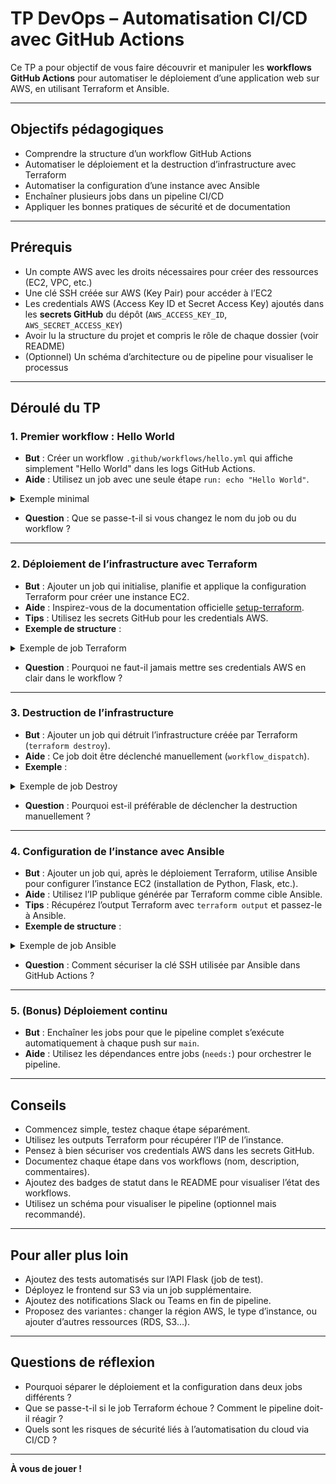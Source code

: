 # TP DevOps – Automatisation CI/CD avec GitHub Actions

Ce TP a pour objectif de vous faire découvrir et manipuler les **workflows GitHub Actions** pour automatiser le déploiement d’une application web sur AWS, en utilisant Terraform et Ansible.

---

## Objectifs pédagogiques

- Comprendre la structure d’un workflow GitHub Actions
- Automatiser le déploiement et la destruction d’infrastructure avec Terraform
- Automatiser la configuration d’une instance avec Ansible
- Enchaîner plusieurs jobs dans un pipeline CI/CD
- Appliquer les bonnes pratiques de sécurité et de documentation

---

## Prérequis

- Un compte AWS avec les droits nécessaires pour créer des ressources (EC2, VPC, etc.)
- Une clé SSH créée sur AWS (Key Pair) pour accéder à l’EC2
- Les credentials AWS (Access Key ID et Secret Access Key) ajoutés dans les **secrets GitHub** du dépôt (`AWS_ACCESS_KEY_ID`, `AWS_SECRET_ACCESS_KEY`)
- Avoir lu la structure du projet et compris le rôle de chaque dossier (voir README)
- (Optionnel) Un schéma d’architecture ou de pipeline pour visualiser le processus

---

## Déroulé du TP

### 1. Premier workflow : Hello World

- **But** : Créer un workflow `.github/workflows/hello.yml` qui affiche simplement "Hello World" dans les logs GitHub Actions.
- **Aide** : Utilisez un job avec une seule étape `run: echo "Hello World"`.

<details>
<summary>Exemple minimal</summary>

```yaml
name: Hello World

on: [push]

jobs:
  hello:
    runs-on: ubuntu-latest
    steps:
      - name: Print Hello
        run: echo "Hello World"
```
</details>

- **Question** : Que se passe-t-il si vous changez le nom du job ou du workflow ?

---

### 2. Déploiement de l’infrastructure avec Terraform

- **But** : Ajouter un job qui initialise, planifie et applique la configuration Terraform pour créer une instance EC2.
- **Aide** : Inspirez-vous de la documentation officielle [setup-terraform](https://github.com/hashicorp/setup-terraform).
- **Tips** : Utilisez les secrets GitHub pour les credentials AWS.
- **Exemple de structure** :

<details>
<summary>Exemple de job Terraform</summary>

```yaml
name: Deploy Infra

on: [workflow_dispatch, push]

jobs:
  terraform:
    runs-on: ubuntu-latest
    steps:
      - name: Checkout code
        uses: actions/checkout@v4

      - name: Setup Terraform
        uses: hashicorp/setup-terraform@v3
        with:
          terraform_version: 1.6.6

      - name: Terraform Init
        run: terraform init
        working-directory: ./terraform-aws-instance
        env:
          AWS_ACCESS_KEY_ID: ${{ secrets.AWS_ACCESS_KEY_ID }}
          AWS_SECRET_ACCESS_KEY: ${{ secrets.AWS_SECRET_ACCESS_KEY }}
          AWS_DEFAULT_REGION: eu-west-1 # à adapter

      - name: Terraform Apply
        run: terraform apply -auto-approve
        working-directory: ./terraform-aws-instance
        env:
          AWS_ACCESS_KEY_ID: ${{ secrets.AWS_ACCESS_KEY_ID }}
          AWS_SECRET_ACCESS_KEY: ${{ secrets.AWS_SECRET_ACCESS_KEY }}
          AWS_DEFAULT_REGION: eu-west-1
```
</details>

- **Question** : Pourquoi ne faut-il jamais mettre ses credentials AWS en clair dans le workflow ?

---

### 3. Destruction de l’infrastructure

- **But** : Ajouter un job qui détruit l’infrastructure créée par Terraform (`terraform destroy`).
- **Aide** : Ce job doit être déclenché manuellement (`workflow_dispatch`).
- **Exemple** :

<details>
<summary>Exemple de job Destroy</summary>

```yaml
name: Destroy Infra

on:
  workflow_dispatch:

jobs:
  destroy:
    runs-on: ubuntu-latest
    steps:
      - name: Checkout code
        uses: actions/checkout@v4

      - name: Setup Terraform
        uses: hashicorp/setup-terraform@v3

      - name: Terraform Init
        run: terraform init
        working-directory: ./terraform-aws-instance
        env:
          AWS_ACCESS_KEY_ID: ${{ secrets.AWS_ACCESS_KEY_ID }}
          AWS_SECRET_ACCESS_KEY: ${{ secrets.AWS_SECRET_ACCESS_KEY }}
          AWS_DEFAULT_REGION: eu-west-1

      - name: Terraform Destroy
        run: terraform destroy -auto-approve
        working-directory: ./terraform-aws-instance
        env:
          AWS_ACCESS_KEY_ID: ${{ secrets.AWS_ACCESS_KEY_ID }}
          AWS_SECRET_ACCESS_KEY: ${{ secrets.AWS_SECRET_ACCESS_KEY }}
          AWS_DEFAULT_REGION: eu-west-1
```
</details>

- **Question** : Pourquoi est-il préférable de déclencher la destruction manuellement ?

---

### 4. Configuration de l’instance avec Ansible

- **But** : Ajouter un job qui, après le déploiement Terraform, utilise Ansible pour configurer l’instance EC2 (installation de Python, Flask, etc.).
- **Aide** : Utilisez l’IP publique générée par Terraform comme cible Ansible.
- **Tips** : Récupérez l’output Terraform avec `terraform output` et passez-le à Ansible.
- **Exemple de structure** :

<details>
<summary>Exemple de job Ansible</summary>

```yaml
- name: Configure EC2 with Ansible
  run: |
    pip install ansible
    ansible-playbook -i "${IP_PUBLIC}," ansible/playbook.yml --private-key ~/.ssh/id_rsa
  env:
    IP_PUBLIC: ${{ steps.terraform_output.outputs.public_ip }}
```
</details>

- **Question** : Comment sécuriser la clé SSH utilisée par Ansible dans GitHub Actions ?

---

### 5. (Bonus) Déploiement continu

- **But** : Enchaîner les jobs pour que le pipeline complet s’exécute automatiquement à chaque push sur `main`.
- **Aide** : Utilisez les dépendances entre jobs (`needs:`) pour orchestrer le pipeline.

---

## Conseils

- Commencez simple, testez chaque étape séparément.
- Utilisez les outputs Terraform pour récupérer l’IP de l’instance.
- Pensez à bien sécuriser vos credentials AWS dans les secrets GitHub.
- Documentez chaque étape dans vos workflows (nom, description, commentaires).
- Ajoutez des badges de statut dans le README pour visualiser l’état des workflows.
- Utilisez un schéma pour visualiser le pipeline (optionnel mais recommandé).

---

## Pour aller plus loin

- Ajoutez des tests automatisés sur l’API Flask (job de test).
- Déployez le frontend sur S3 via un job supplémentaire.
- Ajoutez des notifications Slack ou Teams en fin de pipeline.
- Proposez des variantes : changer la région AWS, le type d’instance, ou ajouter d’autres ressources (RDS, S3…).

---

## Questions de réflexion

- Pourquoi séparer le déploiement et la configuration dans deux jobs différents ?
- Que se passe-t-il si le job Terraform échoue ? Comment le pipeline doit-il réagir ?
- Quels sont les risques de sécurité liés à l’automatisation du cloud via CI/CD ?

---

**À vous de jouer !**